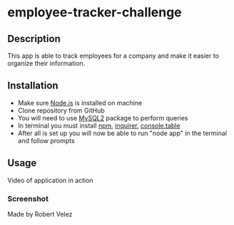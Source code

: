# employee-tracker-challenge

## Description
This app is able to track employees for a company and make it easier to organize their information.

## Installation
- Make sure [Node.js](https://nodejs.org/en/download/) is installed on machine
- Clone repository from GitHub
- You will need to use [MySQL2](https://www.npmjs.com/package/mysql2) package to perform queries
- In terminal you must install [npm](https://docs.npmjs.com/downloading-and-installing-node-js-and-npm), [inquirer](https://www.npmjs.com/package/inquirer), [console.table](https://www.npmjs.com/package/console.table)
- After all is set up you will now be able to run "node app" in the terminal and follow prompts

## Usage
Video of application in action

### Screenshot

Made by Robert Velez